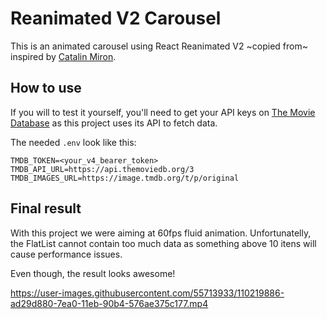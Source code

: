 # Reanimated V2 Carousel
This is an animated carousel using React Reanimated V2 ~copied from~ inspired by [Catalin Miron](https://youtu.be/yV-2HRzNX9o).

## How to use
If you will to test it yourself, you'll need to get your API keys on [The Movie Database](https://themoviedb.org) as this project uses its API to fetch data.

The needed `.env` look like this:

```properties
TMDB_TOKEN=<your_v4_bearer_token>
TMDB_API_URL=https://api.themoviedb.org/3
TMDB_IMAGES_URL=https://image.tmdb.org/t/p/original
```

## Final result
With this project we were aiming at 60fps fluid animation. Unfortunatelly, the FlatList cannot contain too much data as something above 10 itens will cause performance issues.

Even though, the result looks awesome!

https://user-images.githubusercontent.com/55713933/110219886-ad29d880-7ea0-11eb-90b4-576ae375c177.mp4
